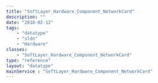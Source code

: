 ```yaml
---
title: "SoftLayer_Hardware_Component_NetworkCard"
description: ""
date: "2018-02-12"
tags:
    - "datatype"
    - "sldn"
    - "Hardware"
classes:
    - "SoftLayer_Hardware_Component_NetworkCard"
type: "reference"
layout: "datatype"
mainService : "SoftLayer_Hardware_Component_NetworkCard"
---
```

